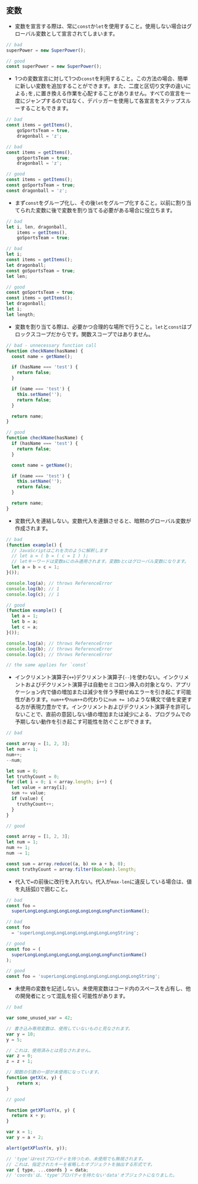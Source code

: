 ## 変数

* 変数を宣言する際は、常に`const`か`let`を使用すること。使用しない場合はグローバル変数として宣言されてしまいます。
```js
// bad
superPower = new SuperPower();

// good
const superPower = new SuperPower();
```
* 1つの変数宣言に対して1つの`const`を利用すること。この方法の場合、簡単に新しい変数を追加することができます。また、二度と区切り文字の違いによる`;`を`,`に置き換える作業を心配することがありません。すべての宣言を一度にジャンプするのではなく、デバッガーを使用して各宣言をステップスルーすることもできます。
```js
// bad
const items = getItems(),
    goSportsTeam = true,
    dragonball = 'z';

// bad
const items = getItems(),
    goSportsTeam = true;
    dragonball = 'z';

// good
const items = getItems();
const goSportsTeam = true;
const dragonball = 'z';
```
* まず`const`をグループ化し、その後`let`をグループ化すること。以前に割り当てられた変数に後で変数を割り当てる必要がある場合に役立ちます。
```js
// bad
let i, len, dragonball,
    items = getItems(),
    goSportsTeam = true;

// bad
let i;
const items = getItems();
let dragonball;
const goSportsTeam = true;
let len;

// good
const goSportsTeam = true;
const items = getItems();
let dragonball;
let i;
let length;
```
* 変数を割り当てる際は、必要かつ合理的な場所で行うこと。`let`と`const`はブロックスコープだからです。関数スコープではありません。
```js
// bad - unnecessary function call
function checkName(hasName) {
  const name = getName();

  if (hasName === 'test') {
    return false;
  }

  if (name === 'test') {
    this.setName('');
    return false;
  }

  return name;
}

// good
function checkName(hasName) {
  if (hasName === 'test') {
    return false;
  }

  const name = getName();

  if (name === 'test') {
    this.setName('');
    return false;
  }

  return name;
}
```
* 変数代入を連結しない。変数代入を連鎖させると、暗黙のグローバル変数が作成されます。
```js
// bad
(function example() {
  // JavaScriptはこれを次のように解釈します
  // let a = ( b = ( c = 1 ) );
  // letキーワードは変数aにのみ適用されます。変数bとcはグローバル変数になります。
  let a = b = c = 1;
}());

console.log(a); // throws ReferenceError
console.log(b); // 1
console.log(c); // 1

// good
(function example() {
  let a = 1;
  let b = a;
  let c = a;
}());

console.log(a); // throws ReferenceError
console.log(b); // throws ReferenceError
console.log(c); // throws ReferenceError

// the same applies for `const`
```
* インクリメント演算子(`++`)デクリメント演算子(`--`)を使わない。インクリメントおよびデクリメント演算子は自動セミコロン挿入の対象となり、アプリケーション内で値の増加または減少を伴う予期せぬエラーを引き起こす可能性があります。`num++`や`num++`の代わりに`num += 1`のような構文で値を変更する方が表現力豊かです。インクリメントおよびデクリメント演算子を許可しないことで、直前の意図しない値の増加または減少による、プログラムでの予期しない動作を引き起こす可能性を防ぐことができます。
```js
// bad

const array = [1, 2, 3];
let num = 1;
num++;
--num;

let sum = 0;
let truthyCount = 0;
for (let i = 0; i < array.length; i++) {
  let value = array[i];
  sum += value;
  if (value) {
    truthyCount++;
  }
}

// good

const array = [1, 2, 3];
let num = 1;
num += 1;
num -= 1;

const sum = array.reduce((a, b) => a + b, 0);
const truthyCount = array.filter(Boolean).length;
```
* 代入で`=`の前後に改行を入れない。代入が`max-len`に違反している場合は、値を丸括弧()で囲むこと。
```js
// bad
const foo =
  superLongLongLongLongLongLongLongLongFunctionName();

// bad
const foo
  = 'superLongLongLongLongLongLongLongLongString';

// good
const foo = (
  superLongLongLongLongLongLongLongLongFunctionName()
);

// good
const foo = 'superLongLongLongLongLongLongLongLongString';
```
* 未使用の変数を記述しない。未使用変数はコード内のスペースを占有し、他の開発者にとって混乱を招く可能性があります。
```js
// bad

var some_unused_var = 42;

// 書き込み専用変数は、使用していないものと見なされます。
var y = 10;
y = 5;

// これは、使用済みとは見なされません。
var z = 0;
z = z + 1;

// 関数の引数の一部が未使用になっています。
function getX(x, y) {
    return x;
}

// good

function getXPlusY(x, y) {
  return x + y;
}

var x = 1;
var y = a + 2;

alert(getXPlusY(x, y));

// 'type'はrestプロパティを持つため、未使用でも無視されます。
// これは、指定されたキーを省略したオブジェクトを抽出する形式です。
var { type, ...coords } = data;
// 'coords'は、'type'プロパティを持たない'data'オブジェクトになりました。
```